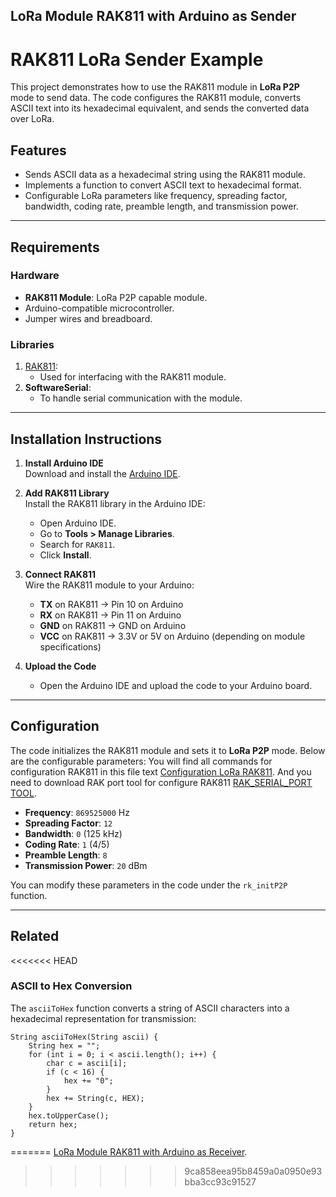 ## LoRa Module RAK811 with Arduino as Sender
# RAK811 LoRa Sender Example

This project demonstrates how to use the RAK811 module in **LoRa P2P** mode to send data. The code configures the RAK811 module, converts ASCII text into its hexadecimal equivalent, and sends the converted data over LoRa.

## Features

- Sends ASCII data as a hexadecimal string using the RAK811 module.
- Implements a function to convert ASCII text to hexadecimal format.
- Configurable LoRa parameters like frequency, spreading factor, bandwidth, coding rate, preamble length, and transmission power.

---

## Requirements

### Hardware
- **RAK811 Module**: LoRa P2P capable module.
- Arduino-compatible microcontroller.
- Jumper wires and breadboard.

### Libraries
1. [RAK811](https://github.com/RAKWireless/WisNode-Arduino-Library):
   - Used for interfacing with the RAK811 module.
2. **SoftwareSerial**:
   - To handle serial communication with the module.

---

## Installation Instructions

1. **Install Arduino IDE**  
   Download and install the [Arduino IDE](https://www.arduino.cc/en/software).

2. **Add RAK811 Library**  
   Install the RAK811 library in the Arduino IDE:
   - Open Arduino IDE.
   - Go to **Tools > Manage Libraries**.
   - Search for `RAK811`.
   - Click **Install**.

3. **Connect RAK811**  
   Wire the RAK811 module to your Arduino:
   - **TX** on RAK811 → Pin 10 on Arduino
   - **RX** on RAK811 → Pin 11 on Arduino
   - **GND** on RAK811 → GND on Arduino
   - **VCC** on RAK811 → 3.3V or 5V on Arduino (depending on module specifications)

4. **Upload the Code**  
   - Open the Arduino IDE and upload the code to your Arduino board.

---

## Configuration

The code initializes the RAK811 module and sets it to **LoRa P2P** mode. Below are the configurable parameters:
  You will find all commands for configuration RAK811 in this file text [Configuration LoRa RAK811](https://github.com/rahebsaeed/All-my-projects-Arduino/blob/main/configuration%20loard%20rak811.txt).
  And you need to download RAK port tool for configure RAK811 [RAK_SERIAL_PORT TOOL](https://downloads.rakwireless.com/LoRa/RAK811/Tools/RAK_SERIAL_PORT_TOOL_V1.2.1.zip).
  
- **Frequency**: `869525000` Hz  
- **Spreading Factor**: `12`  
- **Bandwidth**: `0` (125 kHz)  
- **Coding Rate**: `1` (4/5)  
- **Preamble Length**: `8`  
- **Transmission Power**: `20` dBm  

You can modify these parameters in the code under the `rk_initP2P` function.

---

## Related 

<<<<<<< HEAD
### ASCII to Hex Conversion
The `asciiToHex` function converts a string of ASCII characters into a hexadecimal representation for transmission:

```
String asciiToHex(String ascii) {
    String hex = "";
    for (int i = 0; i < ascii.length(); i++) {
        char c = ascii[i];
        if (c < 16) {
            hex += "0";
        }
        hex += String(c, HEX);
    }
    hex.toUpperCase();
    return hex;
}
```
=======
 [LoRa Module RAK811 with Arduino as Receiver](https://github.com/rahebsaeed/All-my-projects-Arduino/tree/main/LoRa_receiver).
>>>>>>> 9ca858eea95b8459a0a0950e93bba3cc93c91527
